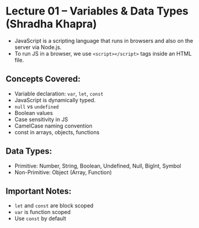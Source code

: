 # Lecture 01 – Variables & Data Types (Shradha Khapra)

- JavaScript is a scripting language that runs in browsers and also on the server via Node.js.
- To run JS in a browser, we use `<script></script>` tags inside an HTML file.

## Concepts Covered:
- Variable declaration: `var`, `let`, `const`
- JavaScript is dynamically typed.
- `null` vs `undefined`
- Boolean values
- Case sensitivity in JS
- CamelCase naming convention
- const in arrays, objects, functions

## Data Types:
- Primitive: Number, String, Boolean, Undefined, Null, BigInt, Symbol
- Non-Primitive: Object (Array, Function)

## Important Notes:
- `let` and `const` are block scoped
- `var` is function scoped
- Use `const` by default

